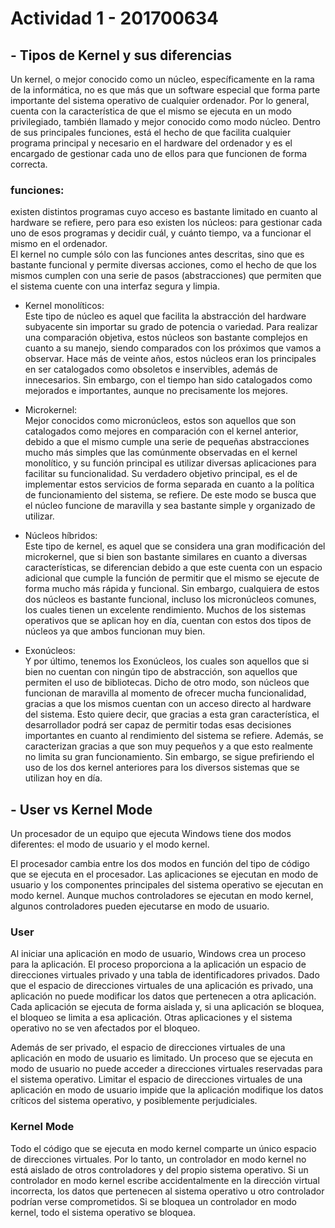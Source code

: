 # Actividad 1 - 201700634

## - Tipos de Kernel y sus diferencias
Un kernel, o mejor conocido como un núcleo, específicamente en la rama de la informática, no es que más que un software especial que forma parte importante del sistema operativo de cualquier ordenador. Por lo general, cuenta con la característica de que el mismo se ejecuta en un modo privilegiado, también llamado y mejor conocido como modo núcleo. Dentro de sus principales funciones, está el hecho de que facilita cualquier programa principal y necesario en el hardware del ordenador y es el encargado de gestionar cada uno de ellos para que funcionen de forma correcta.

### funciones: 
existen distintos programas cuyo acceso es bastante limitado en cuanto al hardware se refiere, pero para eso existen los núcleos: para gestionar cada uno de esos programas y decidir cuál, y cuánto tiempo, va a funcionar el mismo en el ordenador.  
El kernel no cumple sólo con las funciones antes descritas, sino que es bastante funcional y permite diversas acciones, como el hecho de que los mismos cumplen con una serie de pasos (abstracciones) que permiten que el sistema cuente con una interfaz segura y limpia.

- Kernel monolíticos:  
Este tipo de núcleo es aquel que facilita la abstracción del hardware subyacente sin importar su grado de potencia o variedad. Para realizar una comparación objetiva, estos núcleos son bastante complejos en cuanto a su manejo, siendo comparados con los próximos que vamos a observar. Hace más de veinte años, estos núcleos eran los principales en ser catalogados como obsoletos e inservibles, además de innecesarios. Sin embargo, con el tiempo han sido catalogados como mejorados e importantes, aunque no precisamente los mejores.

- Microkernel:  
Mejor conocidos como micronúcleos, estos son aquellos que son catalogados como mejores en comparación con el kernel anterior, debido a que el mismo cumple una serie de pequeñas abstracciones mucho más simples que las comúnmente observadas en el kernel monolítico, y su función principal es utilizar diversas aplicaciones para facilitar su funcionalidad. Su verdadero objetivo principal, es el de implementar estos servicios de forma separada en cuanto a la política de funcionamiento del sistema, se refiere. De este modo se busca que el núcleo funcione de maravilla y sea bastante simple y organizado de utilizar.

- Núcleos híbridos:  
Este tipo de kernel, es aquel que se considera una gran modificación del microkernel, que si bien son bastante similares en cuanto a diversas características, se diferencian debido a que este cuenta con un espacio adicional que cumple la función de permitir que el mismo se ejecute de forma mucho más rápida y funcional. Sin embargo, cualquiera de estos dos núcleos es bastante funcional, incluso los micronúcleos comunes, los cuales tienen un excelente rendimiento. Muchos de los sistemas operativos que se aplican hoy en día, cuentan con estos dos tipos de núcleos ya que ambos funcionan muy bien.

- Exonúcleos:  
Y por último, tenemos los Exonúcleos, los cuales son aquellos que si bien no cuentan con ningún tipo de abstracción, son aquellos que permiten el uso de bibliotecas. Dicho de otro modo, son núcleos que funcionan de maravilla al momento de ofrecer mucha funcionalidad, gracias a que los mismos cuentan con un acceso directo al hardware del sistema. Esto quiere decir, que gracias a esta gran característica, el desarrollador podrá ser capaz de permitir todas esas decisiones importantes en cuanto al rendimiento del sistema se refiere. Además, se caracterizan gracias a que son muy pequeños y a que esto realmente no limita su gran funcionamiento. Sin embargo, se sigue prefiriendo el uso de los dos kernel anteriores para los diversos sistemas que se utilizan hoy en día.


## - User vs Kernel Mode

Un procesador de un equipo que ejecuta Windows tiene dos modos diferentes: el modo de usuario y el modo kernel.

El procesador cambia entre los dos modos en función del tipo de código que se ejecuta en el procesador. Las aplicaciones se ejecutan en modo de usuario y los componentes principales del sistema operativo se ejecutan en modo kernel. Aunque muchos controladores se ejecutan en modo kernel, algunos controladores pueden ejecutarse en modo de usuario.

### User 
Al iniciar una aplicación en modo de usuario, Windows crea un proceso para la aplicación. El proceso proporciona a la aplicación un espacio de direcciones virtuales privado y una tabla de identificadores privados. Dado que el espacio de direcciones virtuales de una aplicación es privado, una aplicación no puede modificar los datos que pertenecen a otra aplicación. Cada aplicación se ejecuta de forma aislada y, si una aplicación se bloquea, el bloqueo se limita a esa aplicación. Otras aplicaciones y el sistema operativo no se ven afectados por el bloqueo.

Además de ser privado, el espacio de direcciones virtuales de una aplicación en modo de usuario es limitado. Un proceso que se ejecuta en modo de usuario no puede acceder a direcciones virtuales reservadas para el sistema operativo. Limitar el espacio de direcciones virtuales de una aplicación en modo de usuario impide que la aplicación modifique los datos críticos del sistema operativo, y posiblemente perjudiciales.

### Kernel Mode
Todo el código que se ejecuta en modo kernel comparte un único espacio de direcciones virtuales. Por lo tanto, un controlador en modo kernel no está aislado de otros controladores y del propio sistema operativo. Si un controlador en modo kernel escribe accidentalmente en la dirección virtual incorrecta, los datos que pertenecen al sistema operativo u otro controlador podrían verse comprometidos. Si se bloquea un controlador en modo kernel, todo el sistema operativo se bloquea.


